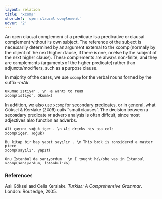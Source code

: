 ```yaml
---
layout: relation
title: 'xcomp'
shortdef: 'open clausal complement'
udver: '2'
---
```


An open clausal complement of a predicate is
a predicative or clausal complement without its own subject.
The reference of the subject is necessarily determined
by an argument external to the xcomp
(normally by the object of the next higher clause, if there is one,
or else by the subject of the next higher clause).
These complements are always non-finite,
and they are complements (arguments of the higher predicate)
rather than adjuncts/modifiers, such as a purpose clause.

In majority of the cases, we use `xcomp` for the verbal nouns
formed by the suffix _-mAk_.

~~~ sdparse
Okumak istiyor . \n He wants to read
xcomp(istiyor, Okumak)
~~~

In addition, we also use `xcomp` for secondary predicates, 
or in general, what Göksel & Kerslake (2005) calls "small clauses".
The decision between a secondary predicate or adverb analysis is often diffcult,
since most adjectives also function as adverbs.

~~~ sdparse
Ali çayını soğuk içer . \n Ali drinks his tea cold
xcomp(içer, soğuk)
~~~

~~~ sdparse
Bu kitap bir baş yapıt sayılır . \n This book is considered a master piece
xcomp(sayılır, yapıt)
~~~

~~~ sdparse
Onu İstanbul'da sanıyordum . \n I tought he\/she was in Istanbul
xcomp(sanıyordum, İstanbul'da)
~~~

### References
Aslı Göksel and Celia Kerslake. _Turkish: A Comprehensive Grammar_.
London: Routledge, 2005.
